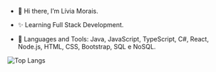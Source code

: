 - 👋 Hi there, I’m Lívia Morais. 
 
- :sparkles: Learning Full Stack Development.
 
- 🌱 Languages and Tools: Java, JavaScript, TypeScript, C#, React, Node.js, HTML, CSS, Bootstrap, SQL e NoSQL.

![Top Langs](https://github-readme-stats.vercel.app/api/top-langs/?username=livmorais&theme=tokyonight)

<!---
livmorais/livmorais is a ✨ special ✨ repository because its `README.md` (this file) appears on your GitHub profile.
You can click the Preview link to take a look at your changes.
--->
